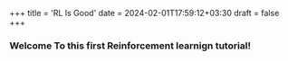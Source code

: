 +++
title = 'RL Is Good'
date = 2024-02-01T17:59:12+03:30
draft = false
+++


### Welcome To this first Reinforcement learnign tutorial!